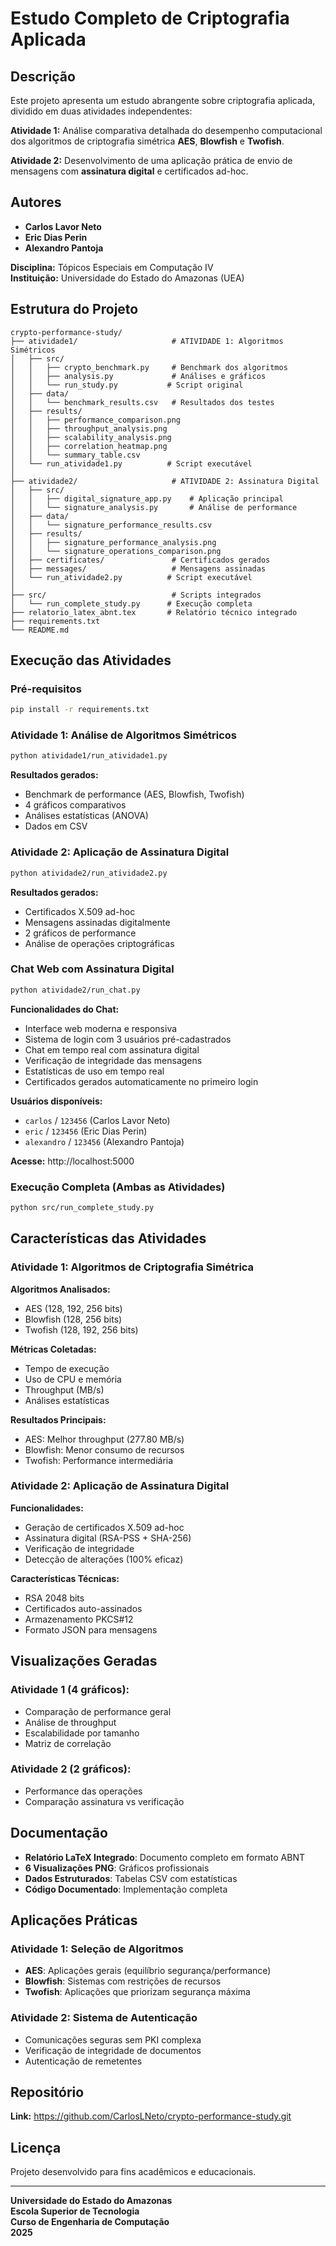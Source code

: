 # Estudo Completo de Criptografia Aplicada

## Descrição

Este projeto apresenta um estudo abrangente sobre criptografia aplicada, dividido em duas atividades independentes:

**Atividade 1:** Análise comparativa detalhada do desempenho computacional dos algoritmos de criptografia simétrica **AES**, **Blowfish** e **Twofish**.

**Atividade 2:** Desenvolvimento de uma aplicação prática de envio de mensagens com **assinatura digital** e certificados ad-hoc.

## Autores

- **Carlos Lavor Neto**
- **Eric Dias Perin**
- **Alexandro Pantoja**

**Disciplina:** Tópicos Especiais em Computação IV  
**Instituição:** Universidade do Estado do Amazonas (UEA)

## Estrutura do Projeto

```
crypto-performance-study/
├── atividade1/                     # ATIVIDADE 1: Algoritmos Simétricos
│   ├── src/
│   │   ├── crypto_benchmark.py     # Benchmark dos algoritmos
│   │   ├── analysis.py             # Análises e gráficos
│   │   └── run_study.py           # Script original
│   ├── data/
│   │   └── benchmark_results.csv   # Resultados dos testes
│   ├── results/
│   │   ├── performance_comparison.png
│   │   ├── throughput_analysis.png
│   │   ├── scalability_analysis.png
│   │   ├── correlation_heatmap.png
│   │   └── summary_table.csv
│   └── run_atividade1.py          # Script executável
│
├── atividade2/                     # ATIVIDADE 2: Assinatura Digital
│   ├── src/
│   │   ├── digital_signature_app.py    # Aplicação principal
│   │   └── signature_analysis.py       # Análise de performance
│   ├── data/
│   │   └── signature_performance_results.csv
│   ├── results/
│   │   ├── signature_performance_analysis.png
│   │   └── signature_operations_comparison.png
│   ├── certificates/               # Certificados gerados
│   ├── messages/                   # Mensagens assinadas
│   └── run_atividade2.py          # Script executável
│
├── src/                            # Scripts integrados
│   └── run_complete_study.py      # Execução completa
├── relatorio_latex_abnt.tex       # Relatório técnico integrado
├── requirements.txt
└── README.md
```

## Execução das Atividades

### Pré-requisitos
```bash
pip install -r requirements.txt
```

### Atividade 1: Análise de Algoritmos Simétricos
```bash
python atividade1/run_atividade1.py
```

**Resultados gerados:**
- Benchmark de performance (AES, Blowfish, Twofish)
- 4 gráficos comparativos
- Análises estatísticas (ANOVA)
- Dados em CSV

### Atividade 2: Aplicação de Assinatura Digital
```bash
python atividade2/run_atividade2.py
```

**Resultados gerados:**
- Certificados X.509 ad-hoc
- Mensagens assinadas digitalmente
- 2 gráficos de performance
- Análise de operações criptográficas

### Chat Web com Assinatura Digital
```bash
python atividade2/run_chat.py
```

**Funcionalidades do Chat:**
- Interface web moderna e responsiva
- Sistema de login com 3 usuários pré-cadastrados
- Chat em tempo real com assinatura digital
- Verificação de integridade das mensagens
- Estatísticas de uso em tempo real
- Certificados gerados automaticamente no primeiro login

**Usuários disponíveis:**
- `carlos` / `123456` (Carlos Lavor Neto)
- `eric` / `123456` (Eric Dias Perin)  
- `alexandro` / `123456` (Alexandro Pantoja)

**Acesse:** http://localhost:5000

### Execução Completa (Ambas as Atividades)
```bash
python src/run_complete_study.py
```

## Características das Atividades

### Atividade 1: Algoritmos de Criptografia Simétrica

**Algoritmos Analisados:**
- AES (128, 192, 256 bits)
- Blowfish (128, 256 bits)
- Twofish (128, 192, 256 bits)

**Métricas Coletadas:**
- Tempo de execução
- Uso de CPU e memória
- Throughput (MB/s)
- Análises estatísticas

**Resultados Principais:**
- AES: Melhor throughput (277.80 MB/s)
- Blowfish: Menor consumo de recursos
- Twofish: Performance intermediária

### Atividade 2: Aplicação de Assinatura Digital

**Funcionalidades:**
- Geração de certificados X.509 ad-hoc
- Assinatura digital (RSA-PSS + SHA-256)
- Verificação de integridade
- Detecção de alterações (100% eficaz)

**Características Técnicas:**
- RSA 2048 bits
- Certificados auto-assinados
- Armazenamento PKCS#12
- Formato JSON para mensagens

## Visualizações Geradas

### Atividade 1 (4 gráficos):
- Comparação de performance geral
- Análise de throughput
- Escalabilidade por tamanho
- Matriz de correlação

### Atividade 2 (2 gráficos):
- Performance das operações
- Comparação assinatura vs verificação

## Documentação

- **Relatório LaTeX Integrado**: Documento completo em formato ABNT
- **6 Visualizações PNG**: Gráficos profissionais
- **Dados Estruturados**: Tabelas CSV com estatísticas
- **Código Documentado**: Implementação completa

## Aplicações Práticas

### Atividade 1: Seleção de Algoritmos
- **AES**: Aplicações gerais (equilíbrio segurança/performance)
- **Blowfish**: Sistemas com restrições de recursos
- **Twofish**: Aplicações que priorizam segurança máxima

### Atividade 2: Sistema de Autenticação
- Comunicações seguras sem PKI complexa
- Verificação de integridade de documentos
- Autenticação de remetentes

## Repositório

**Link:** https://github.com/CarlosLNeto/crypto-performance-study.git

## Licença

Projeto desenvolvido para fins acadêmicos e educacionais.

---

**Universidade do Estado do Amazonas**  
**Escola Superior de Tecnologia**  
**Curso de Engenharia de Computação**  
**2025**
